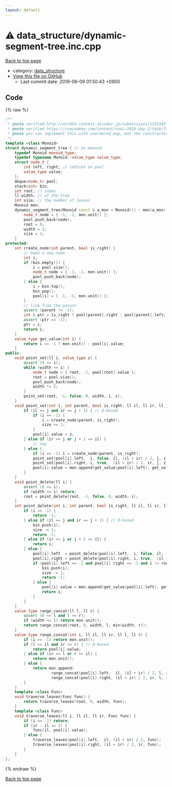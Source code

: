```yaml
---
layout: default
---
```


<!-- mathjax config similar to math.stackexchange -->
<script type="text/javascript" async
  src="https://cdnjs.cloudflare.com/ajax/libs/mathjax/2.7.5/MathJax.js?config=TeX-MML-AM_CHTML">
</script>
<script type="text/x-mathjax-config">
  MathJax.Hub.Config({
    TeX: { equationNumbers: { autoNumber: "AMS" }},
    tex2jax: {
      inlineMath: [ ['$','$'] ],
      processEscapes: true
    },
    "HTML-CSS": { matchFontHeight: false },
    displayAlign: "left",
    displayIndent: "2em"
  });
</script>

<script type="text/javascript" src="https://cdnjs.cloudflare.com/ajax/libs/jquery/3.4.1/jquery.min.js"></script>
<script src="https://cdn.jsdelivr.net/npm/jquery-balloon-js@1.1.2/jquery.balloon.min.js" integrity="sha256-ZEYs9VrgAeNuPvs15E39OsyOJaIkXEEt10fzxJ20+2I=" crossorigin="anonymous"></script>
<script type="text/javascript" src="../../assets/js/copy-button.js"></script>
<link rel="stylesheet" href="../../assets/css/copy-button.css" />


# :warning: data_structure/dynamic-segment-tree.inc.cpp
<a href="../../index.html">Back to top page</a>

* category: <a href="../../index.html#c8f6850ec2ec3fb32f203c1f4e3c2fd2">data_structure</a>
* <a href="{{ site.github.repository_url }}/blob/master/data_structure/dynamic-segment-tree.inc.cpp">View this file on GitHub</a>
    - Last commit date: 2019-06-09 01:50:43 +0900




## Code
{% raw %}
```cpp
/**
 * @note verified http://arc054.contest.atcoder.jp/submissions/1335245
 * @note verified https://csacademy.com/contest/ceoi-2018-day-2/task/fibonacci-representations-small/
 * @note you can implement this with unordered_map, but the constructor requires the size
 */
template <class Monoid>
struct dynamic_segment_tree { // on monoid
    typedef Monoid monoid_type;
    typedef typename Monoid::value_type value_type;
    struct node_t {
        int left, right; // indices on pool
        value_type value;
    };
    deque<node_t> pool;
    stack<int> bin;
    int root; // index
    ll width; // of the tree
    int size; // the number of leaves
    Monoid mon;
    dynamic_segment_tree(Monoid const & a_mon = Monoid()) : mon(a_mon) {
        node_t node = { -1, -1, mon.unit() };
        pool.push_back(node);
        root = 0;
        width = 1;
        size = 1;
    }
protected:
    int create_node(int parent, bool is_right) {
        // make a new node
        int i;
        if (bin.empty()) {
            i = pool.size();
            node_t node = { -1, -1, mon.unit() };
            pool.push_back(node);
        } else {
            i = bin.top();
            bin.pop();
            pool[i] = { -1, -1, mon.unit() };
        }
        // link from the parent
        assert (parent != -1);
        int & ptr = is_right ? pool[parent].right : pool[parent].left;
        assert (ptr == -1);
        ptr = i;
        return i;
    }
    value_type get_value(int i) {
        return i == -1 ? mon.unit() : pool[i].value;
    }
public:
    void point_set(ll i, value_type z) {
        assert (0 <= i);
        while (width <= i) {
            node_t node = { root, -1, pool[root].value };
            root = pool.size();
            pool.push_back(node);
            width *= 2;
        }
        point_set(root, -1, false, 0, width, i, z);
    }
    void point_set(int i, int parent, bool is_right, ll il, ll ir, ll j, value_type z) {
        if (il == j and ir == j + 1) { // 0-based
            if (i == -1) {
                i = create_node(parent, is_right);
                size += 1;
            }
            pool[i].value = z;
        } else if (ir <= j or j + 1 <= il) {
            // nop
        } else {
            if (i == -1) i = create_node(parent, is_right);
            point_set(pool[i].left,  i, false, il, (il + ir) / 2, j, z);
            point_set(pool[i].right, i, true,  (il + ir) / 2, ir, j, z);
            pool[i].value = mon.append(get_value(pool[i].left), get_value(pool[i].right));
        }
    }
    void point_delete(ll i) {
        assert (0 <= i);
        if (width <= i) return;
        root = point_delete(root, -1, false, 0, width, i);
    }
    int point_delete(int i, int parent, bool is_right, ll il, ll ir, ll j) {
        if (i == -1) {
            return -1;
        } else if (il == j and ir == j + 1) { // 0-based
            bin.push(i);
            size -= 1;
            return -1;
        } else if (ir <= j or j + 1 <= il) {
            return i;
        } else {
            pool[i].left  = point_delete(pool[i].left,  i, false, il, (il + ir) / 2, j);
            pool[i].right = point_delete(pool[i].right, i, true,  (il + ir) / 2, ir, j);
            if (pool[i].left == -1 and pool[i].right == -1 and i != root) {
                bin.push(i);
                size -= 1;
                return -1;
            } else {
                pool[i].value = mon.append(get_value(pool[i].left), get_value(pool[i].right));
                return i;
            }
        }
    }
    value_type range_concat(ll l, ll r) {
        assert (0 <= l and l <= r);
        if (width <= l) return mon.unit();
        return range_concat(root, 0, width, l, min(width, r));
    }
    value_type range_concat(int i, ll il, ll ir, ll l, ll r) {
        if (i == -1) return mon.unit();
        if (l <= il and ir <= r) { // 0-based
            return pool[i].value;
        } else if (ir <= l or r <= il) {
            return mon.unit();
        } else {
            return mon.append(
                    range_concat(pool[i].left,  il, (il + ir) / 2, l, r),
                    range_concat(pool[i].right, (il + ir) / 2, ir, l, r));
        }
    }
    template <class Func>
    void traverse_leaves(Func func) {
        return traverse_leaves(root, 0, width, func);
    }
    template <class Func>
    void traverse_leaves(ll i, ll il, ll ir, Func func) {
        if (i == -1) return;
        if (ir - il == 1) {
            func(il, pool[i].value);
        } else {
            traverse_leaves(pool[i].left,  il, (il + ir) / 2, func);
            traverse_leaves(pool[i].right, (il + ir) / 2, ir, func);
        }
    }
};

```
{% endraw %}

<a href="../../index.html">Back to top page</a>

